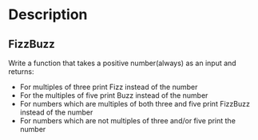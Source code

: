 # Description 

## FizzBuzz

Write a function that takes a positive number(always) as an input and returns:
- For multiples of three print Fizz instead of the number
- For the multiples of five print Buzz instead of the number
- For numbers which are multiples of both three and five print FizzBuzz instead of the number
- For numbers which are not multiples of three and/or five print the number
